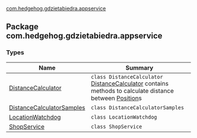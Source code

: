 [com.hedgehog.gdzietabiedra.appservice](./index.md)

## Package com.hedgehog.gdzietabiedra.appservice

### Types

| Name | Summary |
|---|---|
| [DistanceCalculator](-distance-calculator/index.md) | `class DistanceCalculator`<br>[DistanceCalculator](-distance-calculator/index.md) contains methods to calculate distance between [Position](../com.github.asvid.biedra.domain/-position/index.md)s |
| [DistanceCalculatorSamples](-distance-calculator-samples/index.md) | `class DistanceCalculatorSamples` |
| [LocationWatchdog](-location-watchdog/index.md) | `class LocationWatchdog` |
| [ShopService](-shop-service/index.md) | `class ShopService` |
